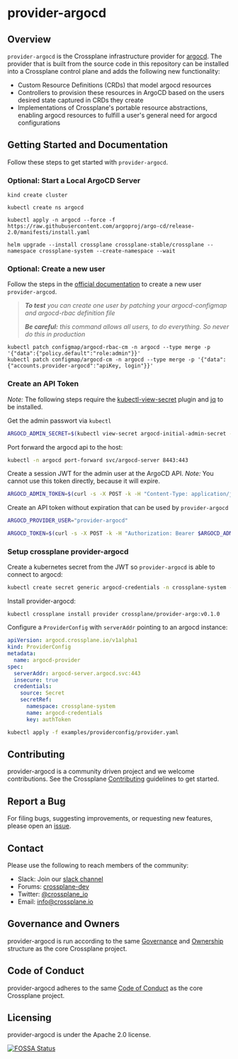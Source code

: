 # provider-argocd

## Overview

`provider-argocd` is the Crossplane infrastructure provider for
[argocd](https://argo-cd.readthedocs.io/). The provider that is built from the source code
in this repository can be installed into a Crossplane control plane and adds the
following new functionality:

* Custom Resource Definitions (CRDs) that model argocd resources
* Controllers to provision these resources in ArgoCD based on the users desired
  state captured in CRDs they create
* Implementations of Crossplane's portable resource
  abstractions, enabling
  argocd resources to fulfill a user's general need for argocd configurations

## Getting Started and Documentation

Follow these steps to get started with `provider-argocd`.

### Optional: Start a Local ArgoCD Server

    kind create cluster

    kubectl create ns argocd

    kubectl apply -n argocd --force -f https://raw.githubusercontent.com/argoproj/argo-cd/release-2.0/manifests/install.yaml
    
    helm upgrade --install crossplane crossplane-stable/crossplane --namespace crossplane-system --create-namespace --wait


### Optional: Create a new user

Follow the steps in the [official documentation](https://argoproj.github.io/argo-cd/operator-manual/user-management/) to create a new user `provider-argcod`.

> _**To test** you can create one user by patching your argocd-configmap and argocd-rbac definition file_
> 
> _**Be careful:** this command allows all users, to do everything. So never do this in production_

    kubectl patch configmap/argocd-rbac-cm -n argocd --type merge -p '{"data":{"policy.default":"role:admin"}}'
    kubectl patch configmap/argocd-cm -n argocd --type merge -p '{"data":{"accounts.provider-argocd":"apiKey, login"}}'

### Create an API Token

*Note:* The following steps require the [kubectl-view-secret](https://github.com/elsesiy/kubectl-view-secret) plugin and [jq](https://stedolan.github.io/jq/) to be installed.

Get the admin passwort via `kubectl`
```bash
ARGOCD_ADMIN_SECRET=$(kubectl view-secret argocd-initial-admin-secret -n argocd -q)
```

Port forward the argocd api to the host:
```bash
kubectl -n argocd port-forward svc/argocd-server 8443:443
```

Create a session JWT for the admin user at the ArgoCD API. *Note:* You cannot use this token directly, because it will expire.
```bash
ARGOCD_ADMIN_TOKEN=$(curl -s -X POST -k -H "Content-Type: application/json" --data '{"username":"admin","password":"'$ARGOCD_ADMIN_SECRET'"}' https://localhost:8443/api/v1/session | jq -r .token)
```

Create an API token without expiration that can be used by `provider-argocd`
```bash
ARGOCD_PROVIDER_USER="provider-argocd"

ARGOCD_TOKEN=$(curl -s -X POST -k -H "Authorization: Bearer $ARGOCD_ADMIN_TOKEN" -H "Content-Type: application/json" https://localhost:8443/api/v1/account/$ARGOCD_PROVIDER_USER/token | jq -r .token)
```

### Setup crossplane provider-argocd

Create a kubernetes secret from the JWT so `provider-argocd` is able to connect to argocd:
```bash
kubectl create secret generic argocd-credentials -n crossplane-system --from-literal=authToken="$ARGOCD_TOKEN"
```

Install provider-argocd:

`kubectl crossplane install provider crossplane/provider-argo:v0.1.0`

Configure a `ProviderConfig` with `serverAddr` pointing to an argocd instance:
```yaml
apiVersion: argocd.crossplane.io/v1alpha1
kind: ProviderConfig
metadata:
  name: argocd-provider
spec:
  serverAddr: argocd-server.argocd.svc:443
  insecure: true
  credentials:
    source: Secret
    secretRef:
      namespace: crossplane-system
      name: argocd-credentials
      key: authToken
```
```bash
kubectl apply -f examples/providerconfig/provider.yaml
```

## Contributing

provider-argocd is a community driven project and we welcome contributions. See
the Crossplane
[Contributing](https://github.com/crossplane/crossplane/blob/master/CONTRIBUTING.md)
guidelines to get started.

## Report a Bug

For filing bugs, suggesting improvements, or requesting new features, please
open an [issue](https://github.com/crossplane-contrib/provider-argocd/issues).

## Contact

Please use the following to reach members of the community:

* Slack: Join our [slack channel](https://slack.crossplane.io)
* Forums:
  [crossplane-dev](https://groups.google.com/forum/#!forum/crossplane-dev)
* Twitter: [@crossplane_io](https://twitter.com/crossplane_io)
* Email: [info@crossplane.io](mailto:info@crossplane.io)

## Governance and Owners

provider-argocd is run according to the same
[Governance](https://github.com/crossplane/crossplane/blob/master/GOVERNANCE.md)
and [Ownership](https://github.com/crossplane/crossplane/blob/master/OWNERS.md)
structure as the core Crossplane project.

## Code of Conduct

provider-argocd adheres to the same [Code of
Conduct](https://github.com/crossplane/crossplane/blob/master/CODE_OF_CONDUCT.md)
as the core Crossplane project.

## Licensing

provider-argocd is under the Apache 2.0 license.

[![FOSSA
Status](https://app.fossa.io/api/projects/git%2Bgithub.com%2Fcrossplane-contrib%2Fprovider-argocd.svg?type=large)](https://app.fossa.io/projects/git%2Bgithub.com%2Fcrossplane-contrib%2Fprovider-argocd?ref=badge_large)
